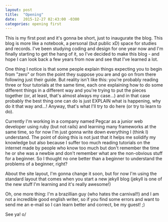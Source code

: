 ```yaml
---
layout: post
title:  "Opening"
date:   2015-12-27 02:43:00 -0300
categories: opening first
---
```

This is my first post and it's gonna be short, just to inaugurate the blog. This blog is more like a notebook, a personal (but public xD) space for studies and records. I've been studying coding and design for one year now and I'm finally starting to get the hang of it, so I've decided to make this blog - and hope I can look back a few years from now and see that I've learned a lot. 

One thing I notice is that some people explain things expecting you to begin from "zero" or from the point they suppose you are and go on from there following just their guide. But reality isn't like this: you're probably reading three or four tutorials at the same time, each one explaining how to do some different things in a different way and you're trying to put the pieces together (or, at least, that's almost always my case...) and in that case probably the best thing one can do is just EXPLAIN what is happening, why do it that way and...! Anyway, that's what I'll try to do here (or try to learn to do).


Currently I'm working in a company named Pegcar as a junior web developer using ruby (but not rails) and learning many frameworks at the same time, so for now I'm just gonna write down everything I (think I) understand. The point of doing this is not just that it helps me solidify my knowledge but also because I suffer too much reading tutorials on the internet made by people who know too much but don't remember the time he or she was a newbie and don't remember what are the non-obvious stuff for a beginner. So I thought no one better than a beginner to understand the problems of a beginner, right?

About the site layout, I'm gonna change it soon, but for now I'm using the standard layout that comes when you start a new jekyll blog (jekyll is one of the new stuff I'm learning and it's really awesome!)

Oh, one more thing: I'm a brazillian guy (who hates the carnival!!) and I am not a incredible good english writer, so if you find some errors and want to send me an e-mail so I can learn better and correct, be my guest! ;)

See ya! o/